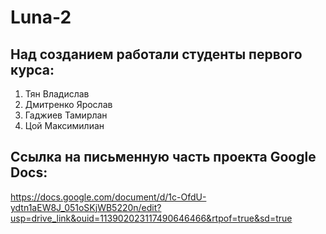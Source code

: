 # Luna-2
## Над созданием работали студенты первого курса:
  1. Тян Владислав
  2. Дмитренко Ярослав
  3. Гаджиев Тамирлан
  4. Цой Максимилиан
## Ссылка на письменную часть проекта Google Docs:
https://docs.google.com/document/d/1c-OfdU-ydtn1aEW8J_051oSKjWB5220n/edit?usp=drive_link&ouid=113902023117490646466&rtpof=true&sd=true
